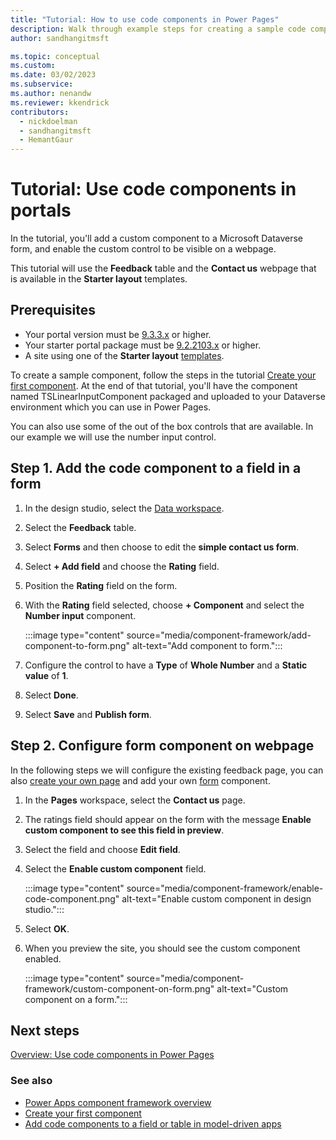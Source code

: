 ```yaml
---
title: "Tutorial: How to use code components in Power Pages"
description: Walk through example steps for creating a sample code component and adding it to a Dataverse form used to create a form component inside Power Pages.
author: sandhangitmsft

ms.topic: conceptual
ms.custom: 
ms.date: 03/02/2023
ms.subservice: 
ms.author: nenandw
ms.reviewer: kkendrick
contributors:
  - nickdoelman
  - sandhangitmsft
  - HemantGaur
---
```


# Tutorial: Use code components in portals

In the tutorial, you'll add a custom component to a Microsoft Dataverse form, and enable the custom control to be visible on a webpage.

This tutorial will use the **Feedback** table and the **Contact us** webpage that is available in the **Starter layout** templates. 

## Prerequisites

- Your portal version must be [9.3.3.x](/power-apps/maker/portals/versions/version-9.3.3.x) or higher.
- Your starter portal package must be [9.2.2103.x](/power-apps/maker/portals/versions/version-9.3.3.x) or higher.
- A site using one of the **Starter layout** [templates](../templates/site-design.md).

To create a sample component, follow the steps in the tutorial [Create your first component](/power-apps/developer/component-framework/implementing-controls-using-typescript). At the end of that tutorial, you'll have the component named TSLinearInputComponent packaged and uploaded to your Dataverse environment which you can use in Power Pages.

You can also use some of the out of the box controls that are available. In our example we will use the number input control.

## Step 1. Add the code component to a field in a form

1. In the design studio, select the [Data workspace](../getting-started/use-data-workspace.md).

1. Select the **Feedback** table.

1. Select **Forms** and then choose to edit the **simple contact us form**.

1. Select **+ Add field** and choose the **Rating** field.

1. Position the **Rating** field on the form.

1. With the **Rating** field selected, choose **+ Component** and select the **Number input** component.

    :::image type="content" source="media/component-framework/add-component-to-form.png" alt-text="Add component to form.":::

1. Configure the control to have a **Type** of **Whole Number** and a **Static value** of **1**.

1. Select **Done**.

1. Select **Save** and **Publish form**.

## Step 2. Configure form component on webpage

In the following steps we will configure the existing feedback page, you can also [create your own page](../getting-started/first-page.md) and add your own [form](../getting-started/add-form.md) component.

1. In the **Pages** workspace, select the **Contact us** page.

1. The ratings field should appear on the form with the message **Enable custom component to see this field in preview**.

1. Select the field and choose **Edit field**.

1. Select the **Enable custom component** field.

    :::image type="content" source="media/component-framework/enable-code-component.png" alt-text="Enable custom component in design studio.":::

1. Select **OK**.

1. When you preview the site, you should see the custom component enabled.

    :::image type="content" source="media/component-framework/custom-component-on-form.png" alt-text="Custom component on a form.":::

## Next steps

[Overview: Use code components in Power Pages](component-framework.md)

### See also

- [Power Apps component framework overview](/power-apps/developer/component-framework/overview)
- [Create your first component](/power-apps/developer/component-framework/implementing-controls-using-typescript)
- [Add code components to a field or table in model-driven apps](/power-apps/developer/component-framework/add-custom-controls-to-a-field-or-entity)


